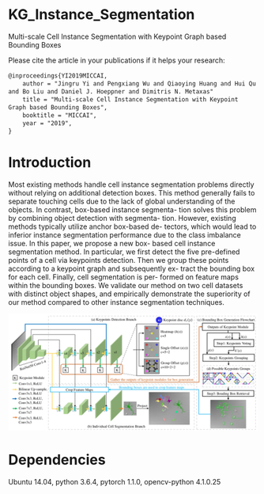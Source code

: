 # KG_Instance_Segmentation
Multi-scale Cell Instance Segmentation with Keypoint Graph based Bounding Boxes

Please cite the article in your publications if it helps your research:

	@inproceedings{YI2019MICCAI,
		author = "Jingru Yi and Pengxiang Wu and Qiaoying Huang and Hui Qu and Bo Liu and Daniel J. Hoeppner and Dimitris N. Metaxas"
		title = "Multi-scale Cell Instance Segmentation with Keypoint Graph based Bounding Boxes",
		booktitle = "MICCAI",
		year = "2019",
	}

# Introduction

Most existing methods handle cell instance segmentation
problems directly without relying on additional detection boxes. This
method generally fails to separate touching cells due to the lack of global
understanding of the objects. In contrast, box-based instance segmenta-
tion solves this problem by combining object detection with segmenta-
tion. However, existing methods typically utilize anchor box-based de-
tectors, which would lead to inferior instance segmentation performance
due to the class imbalance issue. In this paper, we propose a new box-
based cell instance segmentation method. In particular, we first detect
the five pre-defined points of a cell via keypoints detection. Then we
group these points according to a keypoint graph and subsequently ex-
tract the bounding box for each cell. Finally, cell segmentation is per-
formed on feature maps within the bounding boxes. We validate our
method on two cell datasets with distinct object shapes, and empirically
demonstrate the superiority of our method compared to other instance
segmentation techniques.

<p align="center">
	<img src="imgs/pic1.png", width="600">
</p>


# Dependencies
Ubuntu 14.04, python 3.6.4, pytorch 1.1.0, opencv-python 4.1.0.25 
